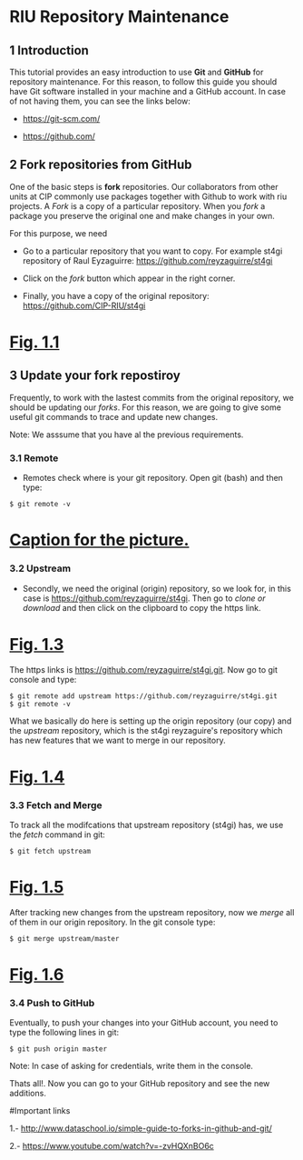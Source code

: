 # RIU Repository Maintenance

## 1 Introduction

This tutorial provides an easy introduction to use **Git** and **GitHub** for repository maintenance. For this reason, to follow this guide you should have Git software installed in your machine and a GitHub account. In case of not having them, you can see the links below:

- https://git-scm.com/

- https://github.com/
 
## 2 Fork repositories from GitHub

One of the basic steps is **fork** repositories. Our collaborators from other units at CIP commonly use packages together with Github to work with riu projects. A *Fork* is a copy of a particular repository. When you *fork* a package you preserve the original one and make changes in your own. 

For this purpose, we need

- Go to a particular repository that you want to copy. For example st4gi repository of Raul Eyzaguirre: https://github.com/reyzaguirre/st4gi

- Click on the *fork* button which appear in the right corner.

- Finally, you have a copy of the original repository: https://github.com/CIP-RIU/st4gi 


#  [Fig. 1.1](img/fork.png) 


## 3 Update your fork repostiroy

Frequently, to work with the lastest commits from the original repository, we should be updating our *forks*. For this reason, we are going to give some useful git commands to trace and update new changes. 

Note: We asssume that you have al the previous requirements.

### 3.1 Remote

- Remotes check where is your git repository. Open git (bash) and then type:



``` 
$ git remote -v
```
#  [Caption for the picture.](img/git_remote_v.jpg) 

### 3.2 Upstream

- Secondly, we need the original (origin) repository, so we look for, in this case is https://github.com/reyzaguirre/st4gi. Then go to *clone or download* and then click on the clipboard to copy the https link. 


#  [Fig. 1.3](img/git_repo_httpslink.jpg) 

The https links is https://github.com/reyzaguirre/st4gi.git. Now go to git console and type:

```
$ git remote add upstream https://github.com/reyzaguirre/st4gi.git
$ git remote -v
```

What we basically do here is setting up the origin repository (our copy) and the *upstream* repository, which is the st4gi reyzaguire's repository which has new features that we want to merge in our repository.

#  [Fig. 1.4](img/git_remote_2.jpg) 


### 3.3 Fetch and Merge

To track all the modifcations that upstream repository (st4gi) has, we use the *fetch* command in git:

```
$ git fetch upstream
```
#  [Fig. 1.5](img/git_fetch.jpg) 

After tracking new changes from the upstream repository, now we *merge* all of them in our origin repository. In the git console type: 


```
$ git merge upstream/master
```

# [Fig. 1.6](img/git_merge.jpg) 


### 3.4 Push to GitHub

Eventually, to push your changes into your GitHub account, you need to type the following lines in git:

```
$ git push origin master
```
Note: In case of asking for credentials, write them in the console. 

Thats all!. Now you can go to your GitHub repository and see the new additions.





#Important links

1.- http://www.dataschool.io/simple-guide-to-forks-in-github-and-git/

2.- https://www.youtube.com/watch?v=-zvHQXnBO6c